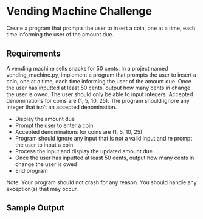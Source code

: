 # Vending Machine Challenge

Create a program that prompts the user to insert a coin, one at a time, each time informing the user of the amount due. 

## Requirements

A vending machine sells snacks for 50 cents. In a project named vending_machine.py, implement a program that prompts the user to insert a coin, one at a time, each time informing the user of the amount due. Once the user has inputted at least 50 cents, output how many cents in change the user is owed. The user should only be able to input integers. Accepted denominations for coins are (1, 5, 10, 25). The program should ignore any integer that isn’t an accepted denomination.

- Display the amount due
- Prompt the user to enter a coin
- Accepted denominations for coins are (1, 5, 10, 25)
- Program should ignore any input that is not a valid input and re prompt the user to input a coin
- Process the input and display the updated amount due
- Once the user has inputted at least 50 cents, output how many cents in change the user is owed
- End program

Note: Your program should not crash for any reason. You should handle any exception(s) that may occur.

## Sample Output
